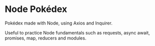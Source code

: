 # Node Pokédex
Pokédex made with Node, using Axios and Inquirer.

Useful to practice Node fundamentals such as requests, async await, promises, map, reducers and modules.
